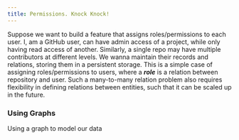 ```yaml
---
title: Permissions. Knock Knock!
---
```


Suppose we want to build a feature that assigns roles/permissions to each user. I, am a GitHub user, can have admin access of a project, while only having read access of another. Similarly, a single repo may have multiple contributors at different levels. We wanna maintain their records and relations, storing them in a persistent storage.
This is a simple case of assigning roles/permissions to users, where a ***role*** is a relation between repository and user.
Such a many-to-many relation problem also requires flexibility in defining relations between entities, such that it can be scaled up in the future.

### Using Graphs

Using a graph to model our data 